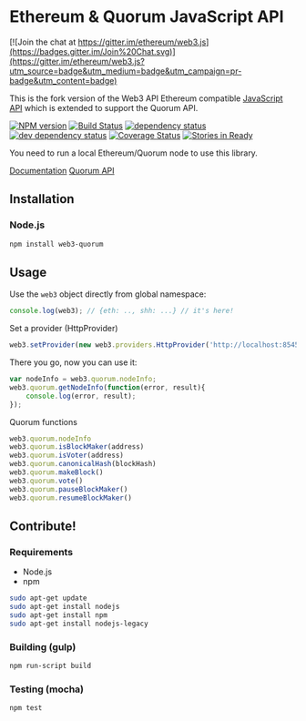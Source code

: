 # Ethereum & Quorum JavaScript API

[![Join the chat at https://gitter.im/ethereum/web3.js](https://badges.gitter.im/Join%20Chat.svg)](https://gitter.im/ethereum/web3.js?utm_source=badge&utm_medium=badge&utm_campaign=pr-badge&utm_content=badge)

This is the fork version of the Web3 API Ethereum compatible [JavaScript API](https://github.com/ethereum/wiki/wiki/JavaScript-API)
which is extended to support the Quorum API.

[![NPM version][npm-image]][npm-url] [![Build Status][travis-image]][travis-url] [![dependency status][dep-image]][dep-url] [![dev dependency status][dep-dev-image]][dep-dev-url] [![Coverage Status][coveralls-image]][coveralls-url] [![Stories in Ready][waffle-image]][waffle-url]

<!-- [![browser support](https://ci.testling.com/ethereum/ethereum.js.png)](https://ci.testling.com/ethereum/ethereum.js) -->

You need to run a local Ethereum/Quorum node to use this library.

[Documentation](https://github.com/ethereum/wiki/wiki/JavaScript-API)
[Quorum API](https://github.com/jpmorganchase/quorum/blob/master/docs/api.md)

## Installation

### Node.js

```bash
npm install web3-quorum
```

## Usage
Use the `web3` object directly from global namespace:

```js
console.log(web3); // {eth: .., shh: ...} // it's here!
```

Set a provider (HttpProvider)

```js
web3.setProvider(new web3.providers.HttpProvider('http://localhost:8545'));
```

There you go, now you can use it:

```js
var nodeInfo = web3.quorum.nodeInfo;
web3.quorum.getNodeInfo(function(error, result){
    console.log(error, result);
});
```

Quorum functions

```js
web3.quorum.nodeInfo
web3.quorum.isBlockMaker(address)
web3.quorum.isVoter(address)
web3.quorum.canonicalHash(blockHash)
web3.quorum.makeBlock()
web3.quorum.vote()
web3.quorum.pauseBlockMaker()
web3.quorum.resumeBlockMaker()
```

## Contribute!

### Requirements

* Node.js
* npm

```bash
sudo apt-get update
sudo apt-get install nodejs
sudo apt-get install npm
sudo apt-get install nodejs-legacy
```

### Building (gulp)

```bash
npm run-script build
```


### Testing (mocha)

```bash
npm test
```

[npm-image]: https://badge.fury.io/js/web3.png
[npm-url]: https://npmjs.org/package/web3
[travis-image]: https://travis-ci.org/ethereum/web3.js.svg
[travis-url]: https://travis-ci.org/ethereum/web3.js
[dep-image]: https://david-dm.org/ethereum/web3.js.svg
[dep-url]: https://david-dm.org/ethereum/web3.js
[dep-dev-image]: https://david-dm.org/ethereum/web3.js/dev-status.svg
[dep-dev-url]: https://david-dm.org/ethereum/web3.js#info=devDependencies
[coveralls-image]: https://coveralls.io/repos/ethereum/web3.js/badge.svg?branch=master
[coveralls-url]: https://coveralls.io/r/ethereum/web3.js?branch=master
[waffle-image]: https://badge.waffle.io/ethereum/web3.js.svg?label=ready&title=Ready
[waffle-url]: https://waffle.io/ethereum/web3.js

